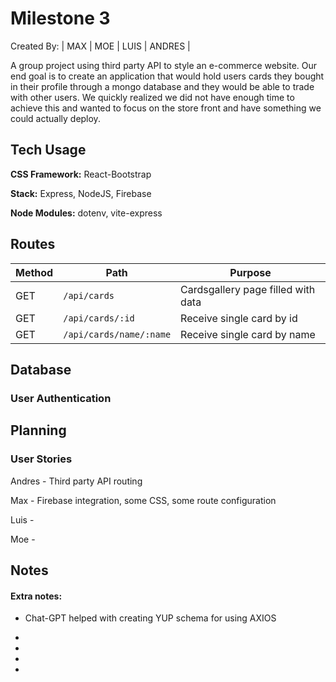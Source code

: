 # Milestone 3
Created By:
| MAX | MOE | LUIS | ANDRES |

A group project using third party API to style an e-commerce website. Our end goal is to create an application that would hold users cards they bought in their profile through a mongo database and they would be able to trade with other users. We quickly realized we did not have enough time to achieve this and wanted to focus on the store front and have something we could actually deploy.
 
## Tech Usage

**CSS Framework:** React-Bootstrap

**Stack:** Express, NodeJS, Firebase

**Node Modules:** dotenv, vite-express

## Routes

| Method | Path            | Purpose                                        |
| ------ | --------------- | ---------------------------------------------- |
| GET    | `/api/cards`             | Cardsgallery page filled with data    |
| GET    | `/api/cards/:id`  | Receive single card by id                    |
| GET    | `/api/cards/name/:name`  | Receive single card by name           |

## Database

### User Authentication

## Planning

### User Stories

Andres - Third party API routing

Max - Firebase integration, some CSS, some route configuration

Luis - 

Moe -

## Notes

#### Extra notes:

- Chat-GPT helped with creating YUP schema for using AXIOS

-

-

-

-
